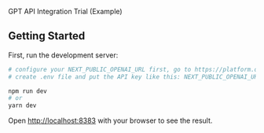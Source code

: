 GPT API Integration Trial (Example)

## Getting Started

First, run the development server:

```bash
# configure your NEXT_PUBLIC_OPENAI_URL first, go to https://platform.openai.com/account/api-keys
# create .env file and put the API key like this: NEXT_PUBLIC_OPENAI_URL="YOUR_OWN_API_KEY"

npm run dev
# or
yarn dev
```

Open [http://localhost:8383](http://localhost:8383) with your browser to see the result.
